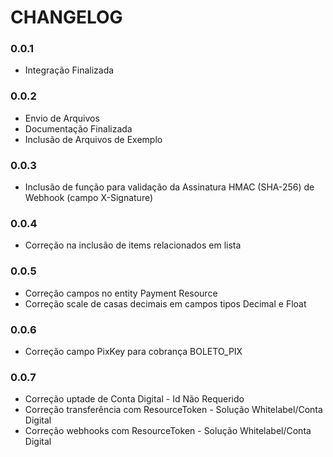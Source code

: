 # CHANGELOG

### 0.0.1
* Integração Finalizada

### 0.0.2
* Envio de Arquivos
* Documentação Finalizada
* Inclusão de Arquivos de Exemplo

### 0.0.3
* Inclusão de função para validação da Assinatura HMAC (SHA-256) de Webhook (campo X-Signature)

### 0.0.4
* Correção na inclusão de items relacionados em lista

### 0.0.5
* Correção campos no entity Payment Resource
* Correção scale de casas decimais em campos tipos Decimal e Float

### 0.0.6
* Correção campo PixKey para cobrança BOLETO_PIX

### 0.0.7
* Correção uptade de Conta Digital - Id Não Requerido
* Correção transferência com ResourceToken - Solução Whitelabel/Conta Digital
* Correção webhooks com ResourceToken - Solução Whitelabel/Conta Digital
